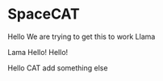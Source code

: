 # SpaceCAT

Hello
We are trying to get this to work
Llama

Lama
Hello!
Hello!

Hello CAT
add something else
